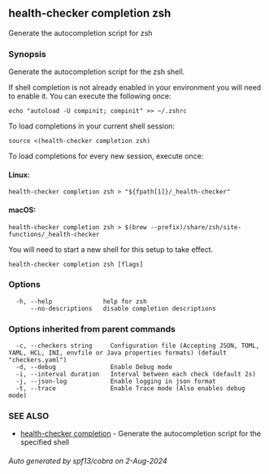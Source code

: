 ## health-checker completion zsh

Generate the autocompletion script for zsh

### Synopsis

Generate the autocompletion script for the zsh shell.

If shell completion is not already enabled in your environment you will need
to enable it.  You can execute the following once:

	echo "autoload -U compinit; compinit" >> ~/.zshrc

To load completions in your current shell session:

	source <(health-checker completion zsh)

To load completions for every new session, execute once:

#### Linux:

	health-checker completion zsh > "${fpath[1]}/_health-checker"

#### macOS:

	health-checker completion zsh > $(brew --prefix)/share/zsh/site-functions/_health-checker

You will need to start a new shell for this setup to take effect.


```
health-checker completion zsh [flags]
```

### Options

```
  -h, --help              help for zsh
      --no-descriptions   disable completion descriptions
```

### Options inherited from parent commands

```
  -c, --checkers string     Configuration file (Accepting JSON, TOML, YAML, HCL, INI, envfile or Java properties formats) (default "checkers.yaml")
  -d, --debug               Enable Debug mode
  -i, --interval duration   Interval between each check (default 2s)
  -j, --json-log            Enable logging in json format
  -t, --trace               Enable Trace mode (Also enables debug mode)
```

### SEE ALSO

* [health-checker completion](health-checker_completion.md)	 - Generate the autocompletion script for the specified shell

###### Auto generated by spf13/cobra on 2-Aug-2024
